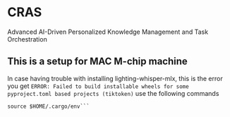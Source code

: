 # CRAS
Advanced AI-Driven Personalized Knowledge Management and Task Orchestration

## This is a setup for MAC M-chip machine
In case having trouble with installing lighting-whisper-mlx, this is the error you get 
`ERROR: Failed to build installable wheels for some pyproject.toml based projects (tiktoken)`
use the following commands
```curl --proto '=https' --tlsv1.2 -sSf https://sh.rustup.rs | sh
source $HOME/.cargo/env```